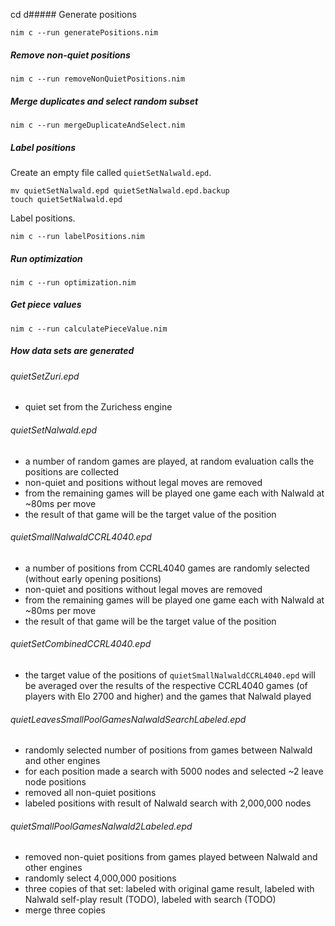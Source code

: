 cd d##### Generate positions
```
nim c --run generatePositions.nim
```

##### Remove non-quiet positions

```
nim c --run removeNonQuietPositions.nim
```

##### Merge duplicates and select random subset
```
nim c --run mergeDuplicateAndSelect.nim
```

##### Label positions

Create an empty file called `quietSetNalwald.epd`.

```
mv quietSetNalwald.epd quietSetNalwald.epd.backup
touch quietSetNalwald.epd
```

Label positions.

```
nim c --run labelPositions.nim
```

##### Run optimization
```
nim c --run optimization.nim
```

##### Get piece values
```
nim c --run calculatePieceValue.nim
```

##### How data sets are generated

###### quietSetZuri.epd

- quiet set from the Zurichess engine

###### quietSetNalwald.epd

- a number of random games are played, at random evaluation calls the positions are collected
- non-quiet and positions without legal moves are removed
- from the remaining games will be played one game each with Nalwald at ~80ms per move
- the result of that game will be the target value of the position

###### quietSmallNalwaldCCRL4040.epd

- a number of positions from CCRL4040 games are randomly selected (without early opening positions)
- non-quiet and positions without legal moves are removed
- from the remaining games will be played one game each with Nalwald at ~80ms per move
- the result of that game will be the target value of the position

###### quietSetCombinedCCRL4040.epd

- the target value of the positions of `quietSmallNalwaldCCRL4040.epd` will be averaged over the results of the respective CCRL4040 games (of players with Elo 2700 and higher) and the games that Nalwald played

###### quietLeavesSmallPoolGamesNalwaldSearchLabeled.epd
- randomly selected number of positions from games between Nalwald and other engines
- for each position made a search with 5000 nodes and selected ~2 leave node positions
- removed all non-quiet positions
- labeled positions with result of Nalwald search with 2,000,000 nodes

###### quietSmallPoolGamesNalwald2Labeled.epd
- removed non-quiet positions from games played between Nalwald and other engines
- randomly select 4,000,000 positions
- three copies of that set: labeled with original game result, labeled with Nalwald self-play result (TODO), labeled with search (TODO)
- merge three copies